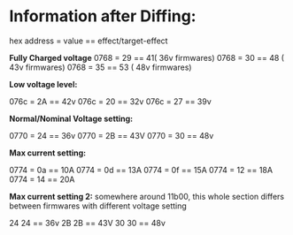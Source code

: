 # Information after Diffing:

hex address = value == effect/target-effect

**Fully Charged voltage**
0768 = 29 == 41( 36v firmwares)
0768 = 30 == 48 ( 43v firmwares)
0768 = 35 == 53 ( 48v firmwares)


**Low voltage level:**

076c = 2A  == 42v
076c = 20 == 32v
076c = 27 == 39v

**Normal/Nominal Voltage setting:**

0770 = 24 == 36v
0770 = 2B == 43V
0770 = 30 == 48v


**Max current setting:**

0774 = 0a == 10A
0774 = 0d == 13A
0774 = 0f == 15A
0774 = 12 == 18A
0774 = 14 == 20A

**Max current setting 2:**
somewhere around 11b00, this whole section differs between firmwares with different voltage setting

24 24 == 36v
2B 2B == 43V
30 30 == 48v
